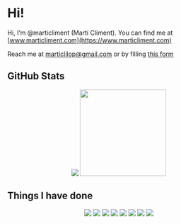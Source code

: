 # Hi!
Hi, I’m @marticliment (Martí Climent). You can find me at [www.marticliment.com](https://www.marticliment.com)

Reach me at marticlilop@gmail.com or by filling [this form](https://www.marticliment.com/#contact)

## GitHub Stats

<p align="center">
<img src="https://github-readme-stats.vercel.app/api?username=marticliment&theme=github_dark_dimmed&show_icons=true&hide_border=false&count_private=true&include_all_commits=true&rank_icon=percentile"></img> <img src="https://github-readme-stats.vercel.app/api/top-langs/?username=marticliment&langs_count=10&theme=github_dark_dimmed&show_icons=true&hide_border=false&layout=compact" height=195px></img></p>

## Things I have done

<p align="center">
<a href="https://github.com/marticliment/UniGetUI"><img src="https://github-readme-stats.vercel.app/api/pin/?username=marticliment&repo=UniGetUI&show_owner=true&theme=github_dark_dimmed"></img></a>
<a href="https://github.com/marticliment/ElevenClock"><img src="https://github-readme-stats.vercel.app/api/pin/?username=marticliment&repo=ElevenClock&show_owner=true&theme=github_dark_dimmed"></img></a>
<a href="https://github.com/marticliment/WingetUI-Widgets"><img src="https://github-readme-stats.vercel.app/api/pin/?username=marticliment&repo=WingetUI-Widgets&show_owner=true&theme=github_dark_dimmed"></img></a>
<a href="https://github.com/griush/GalileoHack"><img src="https://github-readme-stats.vercel.app/api/pin/?username=griush&repo=GalileoHack&show_owner=true&theme=github_dark_dimmed"></img></a>
<a href="https://github.com/marticliment/win32mica"><img src="https://github-readme-stats.vercel.app/api/pin/?username=marticliment&repo=win32mica&show_owner=true&theme=github_dark_dimmed"></img></a>
<a href="https://github.com/marticliment/Selectivitapp"><img src="https://github-readme-stats.vercel.app/api/pin/?username=marticliment&repo=Selectivitapp&show_owner=true&theme=github_dark_dimmed"></img></a>
<a href="https://github.com/marticliment/Youtube-TV-Client"><img src="https://github-readme-stats.vercel.app/api/pin/?username=marticliment&repo=Youtube-TV-Client&show_owner=true&theme=github_dark_dimmed"></img></a>
<a href="https://github.com/marticliment/parseable_pip_search"><img src="https://github-readme-stats.vercel.app/api/pin/?username=marticliment&repo=parseable_pip_search&show_owner=true&theme=github_dark_dimmed"></img></a>
</p>
